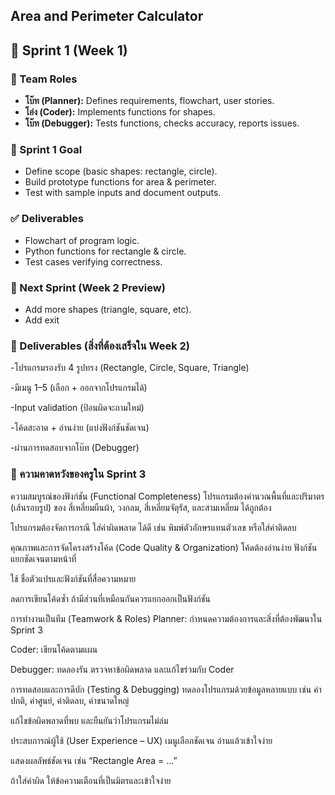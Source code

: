 ## Area and Perimeter Calculator

## 📌 Sprint 1 (Week 1)

### 👥 Team Roles
- **โบ๊ท (Planner):** Defines requirements, flowchart, user stories.
- **โอ่ง (Coder):** Implements functions for shapes.
- **โบ๊ท (Debugger):** Tests functions, checks accuracy, reports issues.

### 🎯 Sprint 1 Goal
- Define scope (basic shapes: rectangle, circle).
- Build prototype functions for area & perimeter.
- Test with sample inputs and document outputs.

### ✅ Deliverables
- Flowchart of program logic.
- Python functions for rectangle & circle.
- Test cases verifying correctness.

### 📌 Next Sprint (Week 2 Preview)
- Add more shapes (triangle, square, etc).
- Add exit 

### 🎯 Deliverables (สิ่งที่ต้องเสร็จใน Week 2)

-โปรแกรมรองรับ 4 รูปทรง (Rectangle, Circle, Square, Triangle)

-มีเมนู 1–5 (เลือก + ออกจากโปรแกรมได้)

-Input validation (ป้อนผิดจะถามใหม่)

-โค้ดสะอาด + อ่านง่าย (แบ่งฟังก์ชันชัดเจน)

-ผ่านการทดสอบจากโบ๊ท (Debugger)

### 🎯 ความคาดหวังของครูใน Sprint 3

ความสมบูรณ์ของฟังก์ชัน (Functional Completeness)
โปรแกรมต้องคำนวณพื้นที่และปริมาตร (เส้นรอบรูป) ของ สี่เหลี่ยมผืนผ้า, วงกลม, สี่เหลี่ยมจัตุรัส, และสามเหลี่ยม ได้ถูกต้อง

โปรแกรมต้องจัดการกรณี ใส่ค่าผิดพลาด ได้ดี เช่น พิมพ์ตัวอักษรแทนตัวเลข หรือใส่ค่าติดลบ

คุณภาพและการจัดโครงสร้างโค้ด (Code Quality & Organization)
โค้ดต้องอ่านง่าย ฟังก์ชันแยกชัดเจนตามหน้าที่

ใช้ ชื่อตัวแปรและฟังก์ชันที่สื่อความหมาย

ลดการเขียนโค้ดซ้ำ ถ้ามีส่วนที่เหมือนกันควรแยกออกเป็นฟังก์ชัน

การทำงานเป็นทีม (Teamwork & Roles)
Planner: กำหนดความต้องการและสิ่งที่ต้องพัฒนาใน Sprint 3

Coder: เขียนโค้ดตามแผน

Debugger: ทดลองรัน ตรวจหาข้อผิดพลาด และแก้ไขร่วมกับ Coder

การทดสอบและการดีบัก (Testing & Debugging)
ทดลองโปรแกรมด้วยข้อมูลหลายแบบ เช่น ค่าปกติ, ค่าศูนย์, ค่าติดลบ, ค่าขนาดใหญ่

แก้ไขข้อผิดพลาดที่พบ และยืนยันว่าโปรแกรมไม่ล่ม

ประสบการณ์ผู้ใช้ (User Experience – UX)
เมนูเลือกชัดเจน อ่านแล้วเข้าใจง่าย

แสดงผลลัพธ์ชัดเจน เช่น “Rectangle Area = …”

ถ้าใส่ค่าผิด ให้ข้อความเตือนที่เป็นมิตรและเข้าใจง่าย

